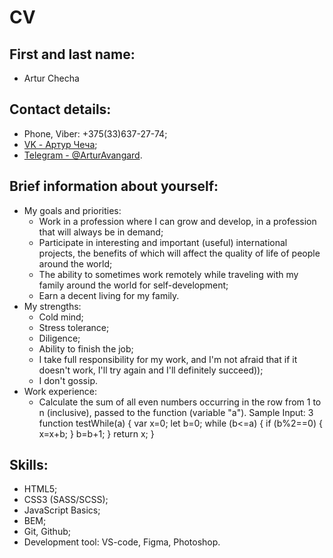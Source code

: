 # CV
## First and last name:
* Artur Checha
## Contact details:
* Phone, Viber: +375(33)637-27-74; 
* [VK - Артур Чеча](https://vk.com/id151579978);
* [Telegram - @ArturAvangard](https://t.me/ArturAvangard).
## Brief information about yourself:
* My goals and priorities:
  * Work in a profession where I can grow and develop, in a profession that will always be in demand;
  * Participate in interesting and important (useful) international projects, the benefits of which will affect the quality of life of people around the world;
  * The ability to sometimes work remotely while traveling with my family around the world for self-development;
  * Earn a decent living for my family.
* My strengths:
  * Cold mind;
  * Stress tolerance;
  * Diligence;
  * Ability to finish the job;
  * I take full responsibility for my work, and I'm not afraid that if it doesn't work, I'll try again and I'll definitely succeed));
  * I don't gossip.
* Work experience:
  * Calculate the sum of all even numbers occurring in the row from 1 to n (inclusive), passed to the function (variable "a"). Sample Input: 3
    function testWhile(a) {
        var x=0;
        let b=0;
        while (b<=a) {
            if (b%2==0) {
                x=x+b;
            }
        b=b+1;
        }
        return x;
    }
## Skills:
  * HTML5;
  * CSS3 (SASS/SCSS);
  * JavaScript Basics;
  * BEM;
  * Git, Github;
  * Development tool: VS-code, Figma, Photoshop.